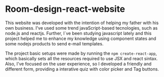 # Room-design-react-website 

This website was developed with the intention of helping my father with his own business. I've used some trend javaScript-based tecnologies, such as node.js and reactjs. Further, I´ve been studying javascript lately and this project helped me to enhance my knowledge using component states and some nodejs products to send e-mail templates. 

The project basic setups were made by running the `npm create-react-app`, which basically sets all the resources required to use JSX and react sintax. Also, I've focused on the user experience, so I developed a friendly and different form, providing a interative quiz with color picker and Tag buttons.